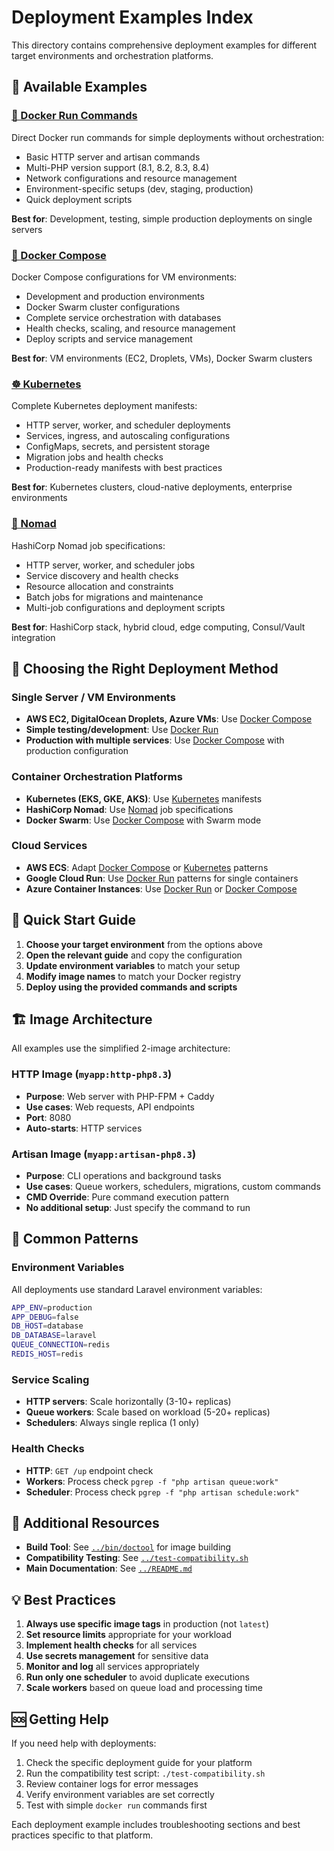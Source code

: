 # Deployment Examples Index

This directory contains comprehensive deployment examples for different target environments and orchestration platforms.

## 📂 Available Examples

### [🐳 Docker Run Commands](docker-run.md)
Direct Docker run commands for simple deployments without orchestration:
- Basic HTTP server and artisan commands
- Multi-PHP version support (8.1, 8.2, 8.3, 8.4)
- Network configurations and resource management
- Environment-specific setups (dev, staging, production)
- Quick deployment scripts

**Best for**: Development, testing, simple production deployments on single servers

### [🐙 Docker Compose](docker-compose.md) 
Docker Compose configurations for VM environments:
- Development and production environments
- Docker Swarm cluster configurations
- Complete service orchestration with databases
- Health checks, scaling, and resource management
- Deploy scripts and service management

**Best for**: VM environments (EC2, Droplets, VMs), Docker Swarm clusters

### [☸️ Kubernetes](kubernetes.md)
Complete Kubernetes deployment manifests:
- HTTP server, worker, and scheduler deployments
- Services, ingress, and autoscaling configurations
- ConfigMaps, secrets, and persistent storage
- Migration jobs and health checks
- Production-ready manifests with best practices

**Best for**: Kubernetes clusters, cloud-native deployments, enterprise environments

### [🎯 Nomad](nomad.md)
HashiCorp Nomad job specifications:
- HTTP server, worker, and scheduler jobs
- Service discovery and health checks
- Resource allocation and constraints
- Batch jobs for migrations and maintenance
- Multi-job configurations and deployment scripts

**Best for**: HashiCorp stack, hybrid cloud, edge computing, Consul/Vault integration

## 🎯 Choosing the Right Deployment Method

### Single Server / VM Environments
- **AWS EC2, DigitalOcean Droplets, Azure VMs**: Use [Docker Compose](docker-compose.md)
- **Simple testing/development**: Use [Docker Run](docker-run.md)
- **Production with multiple services**: Use [Docker Compose](docker-compose.md) with production configuration

### Container Orchestration Platforms
- **Kubernetes (EKS, GKE, AKS)**: Use [Kubernetes](kubernetes.md) manifests
- **HashiCorp Nomad**: Use [Nomad](nomad.md) job specifications
- **Docker Swarm**: Use [Docker Compose](docker-compose.md) with Swarm mode

### Cloud Services
- **AWS ECS**: Adapt [Docker Compose](docker-compose.md) or [Kubernetes](kubernetes.md) patterns
- **Google Cloud Run**: Use [Docker Run](docker-run.md) patterns for single containers
- **Azure Container Instances**: Use [Docker Run](docker-run.md) or [Docker Compose](docker-compose.md)

## 🚀 Quick Start Guide

1. **Choose your target environment** from the options above
2. **Open the relevant guide** and copy the configuration
3. **Update environment variables** to match your setup
4. **Modify image names** to match your Docker registry
5. **Deploy using the provided commands and scripts**

## 🏗️ Image Architecture

All examples use the simplified 2-image architecture:

### HTTP Image (`myapp:http-php8.3`)
- **Purpose**: Web server with PHP-FPM + Caddy
- **Use cases**: Web requests, API endpoints
- **Port**: 8080
- **Auto-starts**: HTTP services

### Artisan Image (`myapp:artisan-php8.3`)
- **Purpose**: CLI operations and background tasks  
- **Use cases**: Queue workers, schedulers, migrations, custom commands
- **CMD Override**: Pure command execution pattern
- **No additional setup**: Just specify the command to run

## 🔧 Common Patterns

### Environment Variables
All deployments use standard Laravel environment variables:
```bash
APP_ENV=production
APP_DEBUG=false
DB_HOST=database
DB_DATABASE=laravel
QUEUE_CONNECTION=redis
REDIS_HOST=redis
```

### Service Scaling
- **HTTP servers**: Scale horizontally (3-10+ replicas)
- **Queue workers**: Scale based on workload (5-20+ replicas)
- **Schedulers**: Always single replica (1 only)

### Health Checks
- **HTTP**: `GET /up` endpoint check
- **Workers**: Process check `pgrep -f "php artisan queue:work"`
- **Scheduler**: Process check `pgrep -f "php artisan schedule:work"`

## 📖 Additional Resources

- **Build Tool**: See [`../bin/doctool`](../bin/doctool) for image building
- **Compatibility Testing**: See [`../test-compatibility.sh`](../test-compatibility.sh)
- **Main Documentation**: See [`../README.md`](../README.md)

## 💡 Best Practices

1. **Always use specific image tags** in production (not `latest`)
2. **Set resource limits** appropriate for your workload
3. **Implement health checks** for all services
4. **Use secrets management** for sensitive data
5. **Monitor and log** all services appropriately
6. **Run only one scheduler** to avoid duplicate executions
7. **Scale workers** based on queue load and processing time

## 🆘 Getting Help

If you need help with deployments:
1. Check the specific deployment guide for your platform
2. Run the compatibility test script: `./test-compatibility.sh`
3. Review container logs for error messages
4. Verify environment variables are set correctly
5. Test with simple `docker run` commands first

Each deployment example includes troubleshooting sections and best practices specific to that platform.
